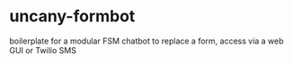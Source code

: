 # uncany-formbot
boilerplate for a modular FSM chatbot to replace a form, access via a web GUI or Twilio SMS
